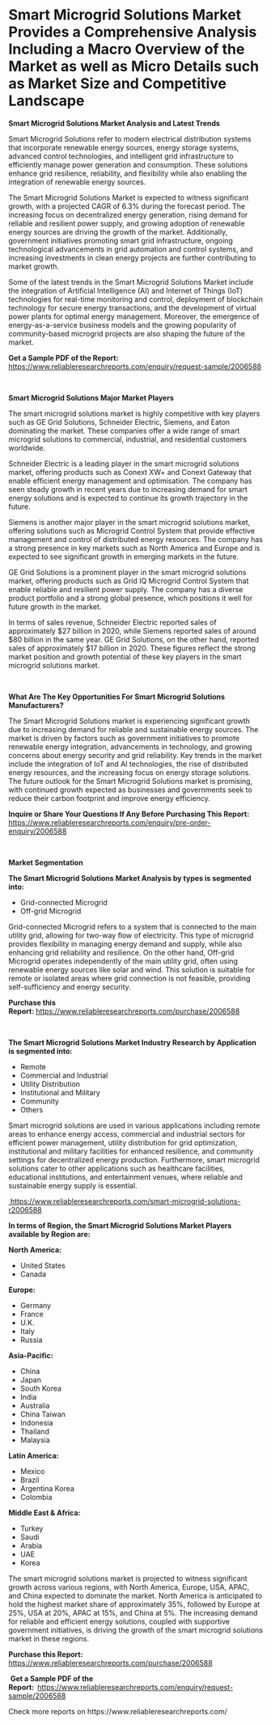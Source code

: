 <p><h1>Smart Microgrid Solutions Market Provides a Comprehensive Analysis Including a Macro Overview of the Market as well as Micro Details such as Market Size and Competitive Landscape</h1></p><p><strong>Smart Microgrid Solutions Market Analysis and Latest Trends</strong></p>
<p><p>Smart Microgrid Solutions refer to modern electrical distribution systems that incorporate renewable energy sources, energy storage systems, advanced control technologies, and intelligent grid infrastructure to efficiently manage power generation and consumption. These solutions enhance grid resilience, reliability, and flexibility while also enabling the integration of renewable energy sources.</p><p>The Smart Microgrid Solutions Market is expected to witness significant growth, with a projected CAGR of 6.3% during the forecast period. The increasing focus on decentralized energy generation, rising demand for reliable and resilient power supply, and growing adoption of renewable energy sources are driving the growth of the market. Additionally, government initiatives promoting smart grid infrastructure, ongoing technological advancements in grid automation and control systems, and increasing investments in clean energy projects are further contributing to market growth.</p><p>Some of the latest trends in the Smart Microgrid Solutions Market include the integration of Artificial Intelligence (AI) and Internet of Things (IoT) technologies for real-time monitoring and control, deployment of blockchain technology for secure energy transactions, and the development of virtual power plants for optimal energy management. Moreover, the emergence of energy-as-a-service business models and the growing popularity of community-based microgrid projects are also shaping the future of the market.</p></p>
<p><strong>Get a Sample PDF of the Report:&nbsp;</strong> <a href="https://www.reliableresearchreports.com/enquiry/request-sample/2006588">https://www.reliableresearchreports.com/enquiry/request-sample/2006588</a></p>
<p>&nbsp;</p>
<p><strong>Smart Microgrid Solutions Major Market Players</strong></p>
<p><p>The smart microgrid solutions market is highly competitive with key players such as GE Grid Solutions, Schneider Electric, Siemens, and Eaton dominating the market. These companies offer a wide range of smart microgrid solutions to commercial, industrial, and residential customers worldwide.</p><p>Schneider Electric is a leading player in the smart microgrid solutions market, offering products such as Conext XW+ and Conext Gateway that enable efficient energy management and optimisation. The company has seen steady growth in recent years due to increasing demand for smart energy solutions and is expected to continue its growth trajectory in the future.</p><p>Siemens is another major player in the smart microgrid solutions market, offering solutions such as Microgrid Control System that provide effective management and control of distributed energy resources. The company has a strong presence in key markets such as North America and Europe and is expected to see significant growth in emerging markets in the future.</p><p>GE Grid Solutions is a prominent player in the smart microgrid solutions market, offering products such as Grid IQ Microgrid Control System that enable reliable and resilient power supply. The company has a diverse product portfolio and a strong global presence, which positions it well for future growth in the market.</p><p>In terms of sales revenue, Schneider Electric reported sales of approximately $27 billion in 2020, while Siemens reported sales of around $80 billion in the same year. GE Grid Solutions, on the other hand, reported sales of approximately $17 billion in 2020. These figures reflect the strong market position and growth potential of these key players in the smart microgrid solutions market.</p></p>
<p>&nbsp;</p>
<p><strong>What Are The Key Opportunities For Smart Microgrid Solutions Manufacturers?</strong></p>
<p><p>The Smart Microgrid Solutions market is experiencing significant growth due to increasing demand for reliable and sustainable energy sources. The market is driven by factors such as government initiatives to promote renewable energy integration, advancements in technology, and growing concerns about energy security and grid reliability. Key trends in the market include the integration of IoT and AI technologies, the rise of distributed energy resources, and the increasing focus on energy storage solutions. The future outlook for the Smart Microgrid Solutions market is promising, with continued growth expected as businesses and governments seek to reduce their carbon footprint and improve energy efficiency.</p></p>
<p><strong>Inquire or Share Your Questions If Any Before Purchasing This Report:</strong> <a href="https://www.reliableresearchreports.com/enquiry/pre-order-enquiry/2006588">https://www.reliableresearchreports.com/enquiry/pre-order-enquiry/2006588</a></p>
<p>&nbsp;</p>
<p><strong>Market Segmentation</strong></p>
<p><strong>The Smart Microgrid Solutions Market Analysis by types is segmented into:</strong></p>
<p><ul><li>Grid-connected Microgrid</li><li>Off-grid Microgrid</li></ul></p>
<p><p>Grid-connected Microgrid refers to a system that is connected to the main utility grid, allowing for two-way flow of electricity. This type of microgrid provides flexibility in managing energy demand and supply, while also enhancing grid reliability and resilience. On the other hand, Off-grid Microgrid operates independently of the main utility grid, often using renewable energy sources like solar and wind. This solution is suitable for remote or isolated areas where grid connection is not feasible, providing self-sufficiency and energy security.</p></p>
<p><strong>Purchase this Report:&nbsp;</strong><a href="https://www.reliableresearchreports.com/purchase/2006588">https://www.reliableresearchreports.com/purchase/2006588</a></p>
<p>&nbsp;</p>
<p><strong>The Smart Microgrid Solutions Market Industry Research by Application is segmented into:</strong></p>
<p><ul><li>Remote</li><li>Commercial and Industrial</li><li>Utility Distribution</li><li>Institutional and Military</li><li>Community</li><li>Others</li></ul></p>
<p><p>Smart microgrid solutions are used in various applications including remote areas to enhance energy access, commercial and industrial sectors for efficient power management, utility distribution for grid optimization, institutional and military facilities for enhanced resilience, and community settings for decentralized energy production. Furthermore, smart microgrid solutions cater to other applications such as healthcare facilities, educational institutions, and entertainment venues, where reliable and sustainable energy supply is essential.</p></p>
<p><a href="https://www.reliableresearchreports.com/smart-microgrid-solutions-r2006588">&nbsp;https://www.reliableresearchreports.com/smart-microgrid-solutions-r2006588</a></p>
<p><strong>In terms of Region, the Smart Microgrid Solutions Market Players available by Region are:</strong></p>
<p>
    <p> <strong> North America: </strong>
        <ul>
            <li>United States</li>
            <li>Canada</li>
        </ul>
        </p> 
    <p> <strong> Europe: </strong>
        <ul>
            <li>Germany</li>
            <li>France</li>
            <li>U.K.</li>
            <li>Italy</li>
            <li>Russia</li>
        </ul>
        </p> 
    <p> <strong> Asia-Pacific: </strong>
        <ul>
            <li>China</li>
            <li>Japan</li>
            <li>South Korea</li>
            <li>India</li>
            <li>Australia</li>
            <li>China Taiwan</li>
            <li>Indonesia</li>
            <li>Thailand</li>
            <li>Malaysia</li>
        </ul>
        </p> 
    <p> <strong> Latin America: </strong>
        <ul>
            <li>Mexico</li>
            <li>Brazil</li>
            <li>Argentina Korea</li>
            <li>Colombia</li>
        </ul>
        </p> 
    <p> <strong> Middle East & Africa: </strong>
        <ul>
            <li>Turkey</li>
            <li>Saudi</li>
            <li>Arabia</li>
            <li>UAE</li>
            <li>Korea</li>
        </ul>
    </p>
    </p>
<p><p>The smart microgrid solutions market is projected to witness significant growth across various regions, with North America, Europe, USA, APAC, and China expected to dominate the market. North America is anticipated to hold the highest market share of approximately 35%, followed by Europe at 25%, USA at 20%, APAC at 15%, and China at 5%. The increasing demand for reliable and efficient energy solutions, coupled with supportive government initiatives, is driving the growth of the smart microgrid solutions market in these regions.</p></p>
<p><strong>Purchase this Report: </strong><a href="https://www.reliableresearchreports.com/purchase/2006588">https://www.reliableresearchreports.com/purchase/2006588</a></p>
<p>&nbsp;<strong>Get a Sample PDF of the Report:&nbsp;&nbsp;</strong><a href="https://www.reliableresearchreports.com/enquiry/request-sample/2006588">https://www.reliableresearchreports.com/enquiry/request-sample/2006588</a></p>
<p><strong></strong></p>
<p>Check more reports on https://www.reliableresearchreports.com/</p>